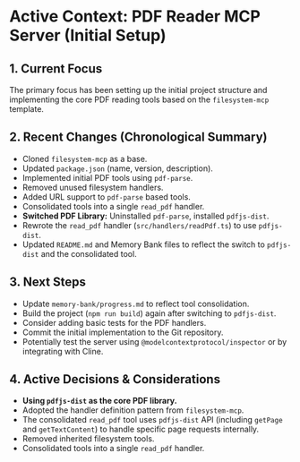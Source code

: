 # Active Context: PDF Reader MCP Server (Initial Setup)

## 1. Current Focus

The primary focus has been setting up the initial project structure and
implementing the core PDF reading tools based on the `filesystem-mcp` template.

## 2. Recent Changes (Chronological Summary)

- Cloned `filesystem-mcp` as a base.
- Updated `package.json` (name, version, description).
- Implemented initial PDF tools using `pdf-parse`.
- Removed unused filesystem handlers.
- Added URL support to `pdf-parse` based tools.
- Consolidated tools into a single `read_pdf` handler.
- **Switched PDF Library:** Uninstalled `pdf-parse`, installed `pdfjs-dist`.
- Rewrote the `read_pdf` handler (`src/handlers/readPdf.ts`) to use
  `pdfjs-dist`.
- Updated `README.md` and Memory Bank files to reflect the switch to
  `pdfjs-dist` and the consolidated tool.

## 3. Next Steps

- Update `memory-bank/progress.md` to reflect tool consolidation.
- Build the project (`npm run build`) again after switching to `pdfjs-dist`.
- Consider adding basic tests for the PDF handlers.
- Commit the initial implementation to the Git repository.
- Potentially test the server using `@modelcontextprotocol/inspector` or by
  integrating with Cline.

## 4. Active Decisions & Considerations

- **Using `pdfjs-dist` as the core PDF library.**
- Adopted the handler definition pattern from `filesystem-mcp`.
- The consolidated `read_pdf` tool uses `pdfjs-dist` API (including `getPage`
  and `getTextContent`) to handle specific page requests internally.
- Removed inherited filesystem tools.
- Consolidated tools into a single `read_pdf` handler.
